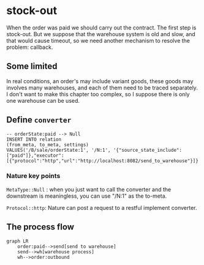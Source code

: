 # stock-out

When the order was paid we should carry out the contract. The first step is stock-out. But we suppose that the warehouse system is old and slow, and that would cause timeout, so we need another mechanism to resolve the problem: callback.

## Some limited

In real conditions, an order's may include variant goods, these goods may involves many warehouses,  and each of them need to be traced separately. I don't want to make this chapter too complex, so I suppose there is only one warehouse can be used.

## Define `converter`

```sqlite
-- orderState:paid --> Null
INSERT INTO relation
(from_meta, to_meta, settings)
VALUES('/B/sale/orderState:1', '/N:1', '{"source_state_include":["paid"]},"executor":[{"protocol":"http","url":"http://localhost:8082/send_to_warehouse"}]}');
```

### Nature key points

`MetaType::Null` : when you just want to call the converter and the downstream is meaningless, you can use "/N:1" as the to-meta.  

`Protocol::http`: Nature can post a request to a restful implement converter.

## The process flow

```mermaid
graph LR
	order:paid-->send[send to warehouse]
	send-->wh[warehouse process]
	wh-->order:outbound	
```

